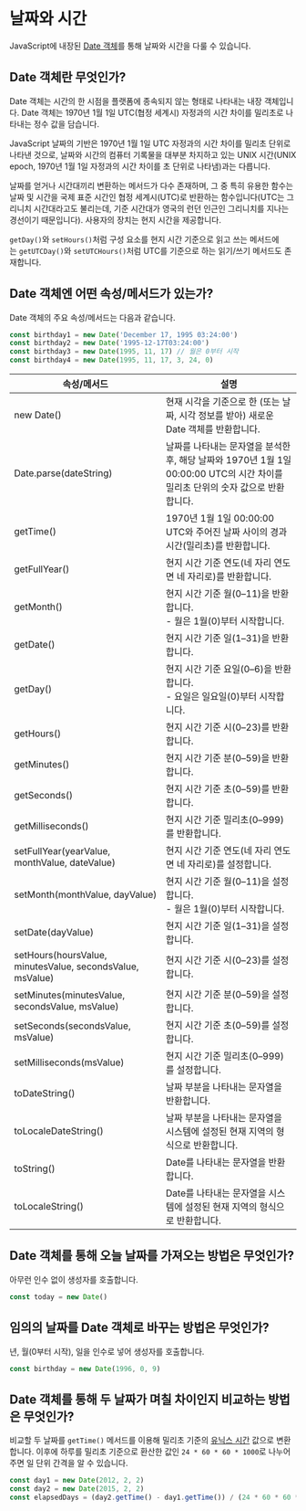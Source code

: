 # 날짜와 시간

JavaScript에 내장된 [Date 객체](https://developer.mozilla.org/ko/docs/Web/JavaScript/Reference/Global_Objects/Date)를 통해 날짜와 시간을 다룰 수 있습니다.

## Date 객체란 무엇인가?

Date 객체는 시간의 한 시점을 플랫폼에 종속되지 않는 형태로 나타내는 내장 객체입니다. Date 객체는 1970년 1월 1일 UTC(협정 세계시) 자정과의 시간 차이를 밀리초로 나타내는 정수 값을 담습니다.

JavaScript 날짜의 기반은 1970년 1월 1일 UTC 자정과의 시간 차이를 밀리초 단위로 나타낸 것으로, 날짜와 시간의 컴퓨터 기록물을 대부분 차지하고 있는 UNIX 시간(UNIX epoch, 1970년 1월 1일 자정과의 시간 차이를 초 단위로 나타냄)과는 다릅니다.

날짜를 얻거나 시간대끼리 변환하는 메서드가 다수 존재하며, 그 중 특히 유용한 함수는 날짜 및 시간을 국제 표준 시간인 협정 세계시(UTC)로 반환하는 함수입니다(UTC는 그리니치 시간대라고도 불리는데, 기준 시간대가 영국의 런던 인근인 그리니치를 지나는 경선이기 때문입니다). 사용자의 장치는 현지 시간을 제공합니다.

`getDay()`와 `setHours()`처럼 구성 요소를 현지 시간 기준으로 읽고 쓰는 메서드에는 `getUTCDay()`와 `setUTCHours()`처럼 UTC를 기준으로 하는 읽기/쓰기 메서드도 존재합니다.

## Date 객체엔 어떤 속성/메서드가 있는가?

Date 객체의 주요 속성/메서드는 다음과 같습니다.

```javascript
const birthday1 = new Date('December 17, 1995 03:24:00')
const birthday2 = new Date('1995-12-17T03:24:00')
const birthday3 = new Date(1995, 11, 17) // 월은 0부터 시작
const birthday4 = new Date(1995, 11, 17, 3, 24, 0)
```

| 속성/메서드 | 설명 |
| --- | --- |
| new Date() | 현재 시각을 기준으로 한 (또는 날짜, 시각 정보를 받아) 새로운 Date 객체를 반환합니다. |
| Date.parse(dateString) | 날짜를 나타내는 문자열을 분석한 후, 해당 날짜와 1970년 1월 1일 00:00:00 UTC의 시간 차이를 밀리초 단위의 숫자 값으로 반환합니다. |
| getTime() | 1970년 1월 1일 00:00:00 UTC와 주어진 날짜 사이의 경과 시간(밀리초)를 반환합니다. |
| getFullYear() | 현지 시간 기준 연도(네 자리 연도면 네 자리로)를 반환합니다. |
| getMonth() | 현지 시간 기준 월(0–11)을 반환합니다.<br>- 월은 1월(0)부터 시작합니다. |
| getDate() | 현지 시간 기준 일(1–31)을 반환합니다. |
| getDay() | 현지 시간 기준 요일(0–6)을 반환합니다.<br>- 요일은 일요일(0)부터 시작합니다. |
| getHours() | 현지 시간 기준 시(0–23)를 반환합니다. |
| getMinutes() | 현지 시간 기준 분(0–59)을 반환합니다. |
| getSeconds() | 현지 시간 기준 초(0–59)를 반환합니다. |
| getMilliseconds() | 현지 시간 기준 밀리초(0–999)를 반환합니다. |
| setFullYear(yearValue, monthValue, dateValue) | 현지 시간 기준 연도(네 자리 연도면 네 자리로)를 설정합니다. |
| setMonth(monthValue, dayValue) | 현지 시간 기준 월(0–11)을 설정합니다.<br>- 월은 1월(0)부터 시작합니다. |
| setDate(dayValue) | 현지 시간 기준 일(1–31)을 설정합니다. |
| setHours(hoursValue, minutesValue, secondsValue, msValue) | 현지 시간 기준 시(0–23)를 설정합니다. |
| setMinutes(minutesValue, secondsValue, msValue) | 현지 시간 기준 분(0–59)을 설정합니다. |
| setSeconds(secondsValue, msValue) | 현지 시간 기준 초(0–59)를 설정합니다. |
| setMilliseconds(msValue) | 현지 시간 기준 밀리초(0–999)를 설정합니다. |
| toDateString() | 날짜 부분을 나타내는 문자열을 반환합니다. |
| toLocaleDateString() | 날짜 부분을 나타내는 문자열을 시스템에 설정된 현재 지역의 형식으로 반환합니다. |
| toString() | Date를 나타내는 문자열을 반환합니다. |
| toLocaleString() | Date를 나타내는 문자열을 시스템에 설정된 현재 지역의 형식으로 반환합니다. |

## Date 객체를 통해 오늘 날짜를 가져오는 방법은 무엇인가?

아무런 인수 없이 생성자를 호출합니다.

```javascript
const today = new Date()
```

## 임의의 날짜를 Date 객체로 바꾸는 방법은 무엇인가?

년, 월(0부터 시작), 일을 인수로 넣어 생성자를 호출합니다.

```javascript
const birthday = new Date(1996, 0, 9)
```

## Date 객체를 통해 두 날짜가 며칠 차이인지 비교하는 방법은 무엇인가?

비교할 두 날짜를 `getTime()` 메서드를 이용해 밀리초 기준의 [유닉스 시간](https://ko.wikipedia.org/wiki/유닉스_시간) 값으로 변환합니다. 이후에 하루를 밀리초 기준으로 환산한 값인 `24 * 60 * 60 * 1000`로 나누어 주면 일 단위 간격을 알 수 있습니다.

```javascript
const day1 = new Date(2012, 2, 2)
const day2 = new Date(2015, 2, 2)
const elapsedDays = (day2.getTime() - day1.getTime()) / (24 * 60 * 60 * 1000)
```